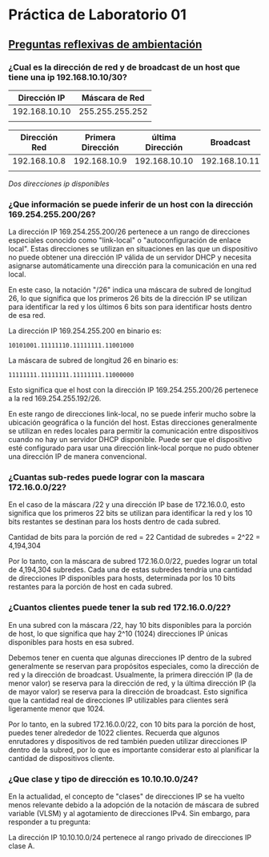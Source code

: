 # Práctica de Laboratorio 01

## [Preguntas reflexivas de ambientación](#)

### ¿Cual es la dirección de red y de broadcast de un host que tiene una ip 192.168.10.10/30?

| Dirección IP | Máscara de Red |
|--------------|----------------|
|192.168.10.10 |255.255.255.252 |
|              |                |


| Dirección Red | Primera Dirección | última Dirección | Broadcast      |
|---------------|-------------------|------------------|----------------|
| 192.168.10.8  | 192.168.10.9      | 192.168.10.10    | 192.168.10.11  |
|               |                   |                  |                |     

_Dos direcciones ip disponibles_     

### ¿Que información se puede inferir de un host con la dirección 169.254.255.200/26?

La dirección IP 169.254.255.200/26 pertenece a un rango de direcciones especiales conocido como "link-local" o "autoconfiguración de enlace local". Estas direcciones se utilizan en situaciones en las que un dispositivo no puede obtener una dirección IP válida de un servidor DHCP y necesita asignarse automáticamente una dirección para la comunicación en una red local.

En este caso, la notación "/26" indica una máscara de subred de longitud 26, lo que significa que los primeros 26 bits de la dirección IP se utilizan para identificar la red y los últimos 6 bits son para identificar hosts dentro de esa red.

La dirección IP 169.254.255.200 en binario es:

```
10101001.11111110.11111111.11001000
```

La máscara de subred de longitud 26 en binario es:

```
11111111.11111111.11111111.11000000
```

Esto significa que el host con la dirección IP 169.254.255.200/26 pertenece a la red 169.254.255.192/26.

En este rango de direcciones link-local, no se puede inferir mucho sobre la ubicación geográfica o la función del host. Estas direcciones generalmente se utilizan en redes locales para permitir la comunicación entre dispositivos cuando no hay un servidor DHCP disponible. Puede ser que el dispositivo esté configurado para usar una dirección link-local porque no pudo obtener una dirección IP de manera convencional.


### ¿Cuantas sub-redes puede lograr con la mascara 172.16.0.0/22?

En el caso de la máscara /22 y una dirección IP base de 172.16.0.0, esto significa que los primeros 22 bits se utilizan para identificar la red y los 10 bits restantes se destinan para los hosts dentro de cada subred.

Cantidad de bits para la porción de red = 22
Cantidad de subredes = 2^22 = 4,194,304

Por lo tanto, con la máscara de subred 172.16.0.0/22, puedes lograr un total de 4,194,304 subredes. Cada una de estas subredes tendría una cantidad de direcciones IP disponibles para hosts, determinada por los 10 bits restantes para la porción de host en cada subred.

### ¿Cuantos clientes puede tener la sub red 172.16.0.0/22?

En una subred con la máscara /22, hay 10 bits disponibles para la porción de host, lo que significa que hay 2^10 (1024) direcciones IP únicas disponibles para hosts en esa subred.

Debemos tener en cuenta que algunas direcciones IP dentro de la subred generalmente se reservan para propósitos especiales, como la dirección de red y la dirección de broadcast. Usualmente, la primera dirección IP (la de menor valor) se reserva para la dirección de red, y la última dirección IP (la de mayor valor) se reserva para la dirección de broadcast. Esto significa que la cantidad real de direcciones IP utilizables para clientes será ligeramente menor que 1024.

Por lo tanto, en la subred 172.16.0.0/22, con 10 bits para la porción de host, puedes tener alrededor de 1022 clientes. Recuerda que algunos enrutadores y dispositivos de red también pueden utilizar direcciones IP dentro de la subred, por lo que es importante considerar esto al planificar la cantidad de dispositivos cliente.

### ¿Que clase y tipo de dirección es 10.10.10.0/24?

En la actualidad, el concepto de "clases" de direcciones IP se ha vuelto menos relevante debido a la adopción de la notación de máscara de subred variable (VLSM) y al agotamiento de direcciones IPv4. Sin embargo, para responder a tu pregunta:

La dirección IP 10.10.10.0/24 pertenece al rango privado de direcciones IP clase A. 
